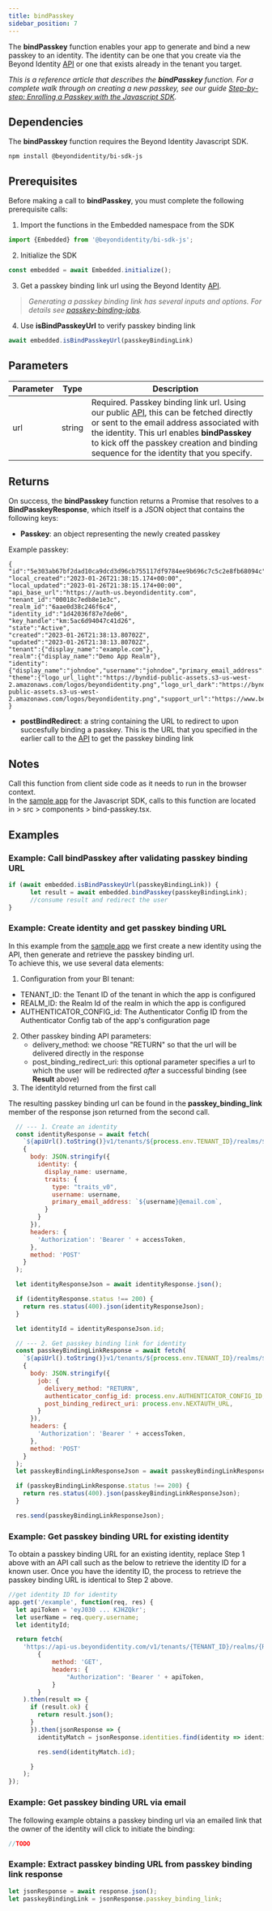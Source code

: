 ```yaml
---
title: bindPasskey
sidebar_position: 7
---
```

The **bindPasskey** function enables your app to generate and bind a new passkey to an identity. The identity can be one that you create via the Beyond Identity [API](https://developer.beyondidentity.com/api/v1#tag/Identities/operation/CreateIdentity) or one that exists already in the tenant you target. 

_This is a reference article that describes the **bindPasskey** function. For a complete walk through on creating a new passkey, see our guide [Step-by-step: Enrolling a Passkey with the Javascript SDK](/docs/workflows/sdk-setup.mdx)._

## Dependencies
The **bindPasskey** function requires the Beyond Identity Javascript SDK.
```
npm install @beyondidentity/bi-sdk-js
```
## Prerequisites
Before making a call to **bindPasskey**, you must complete the following prerequisite calls:  

1. Import the functions in the Embedded  namespace from the SDK
```javascript
import {Embedded} from '@beyondidentity/bi-sdk-js';
```  

2. Initialize the SDK
```javascript
const embedded = await Embedded.initialize();
```  

3. Get a passkey binding link url using the Beyond Identity [API](https://developer.beyondidentity.com/api/v1#tag/Passkey-Binding-Jobs).  

> _Generating a passkey binding link has several inputs and options. For details see [passkey-binding-jobs](https://developer.beyondidentity.com/api/v1#tag/Passkey-Binding-Jobs)._   

4. Use **isBindPasskeyUrl** to verify passkey binding link  
```javascript
await embedded.isBindPasskeyUrl(passkeyBindingLink)
```

## Parameters
| Parameter | Type |Description|
|---|---|---|
|url| string| Required. Passkey binding link url. Using our public [API](https://developer.beyondidentity.com/api/v1#tag/Passkey-Binding-Jobs/operation/CreatePasskeyBindingJob), this can be fetched directly or sent to the email address associated with the identity.  This url enables **bindPasskey** to kick off the passkey creation and binding sequence for the identity that you specify.  

## Returns
On success, the **bindPasskey** function returns a Promise that resolves to a **BindPasskeyResponse**, which itself is a JSON object that contains the following keys:
  - **Passkey**: an object representing the newly created passkey  
  
Example passkey:
```
{
"id":"5e303ab67bf2dad10ca9dcd3d96cb755117df9784ee9b696c7c5c2e8fb68094c",
"local_created":"2023-01-26T21:38:15.174+00:00",
"local_updated":"2023-01-26T21:38:15.174+00:00",
"api_base_url":"https://auth-us.beyondidentity.com",
"tenant_id":"00018c7edb8e1e3c",
"realm_id":"6aae0d38c246f6c4",
"identity_id":"1d42036f87e7de06",
"key_handle":"km:5ac6d94047c41d26",
"state":"Active",
"created":"2023-01-26T21:38:13.80702Z",
"updated":"2023-01-26T21:38:13.80702Z",
"tenant":{"display_name":"example.com"},
"realm":{"display_name":"Demo App Realm"},
"identity":{"display_name":"johndoe","username":"johndoe","primary_email_address":"johndoe@example.com"},
"theme":{"logo_url_light":"https://byndid-public-assets.s3-us-west-2.amazonaws.com/logos/beyondidentity.png","logo_url_dark":"https://byndid-public-assets.s3-us-west-2.amazonaws.com/logos/beyondidentity.png","support_url":"https://www.beyondidentity.com/support"}
}
```  

  - **postBindRedirect**: a string containing the URL to redirect to upon succesfully binding a passkey. This is the URL that you specified in the earlier call to the [API](https://developer.beyondidentity.com/api/v1#tag/Passkey-Binding-Jobs) to get the passkey binding link

## Notes
 Call this function from client side code as it needs to run in the browser context.  
 In the [sample app](https://github.com/gobeyondidentity/bi-sdk-js/tree/main/example) for the Javascript SDK, calls to this function are located in > src > components > bind-passkey.tsx.  
  

## Examples
### Example: Call **bindPasskey** after validating passkey binding URL
```javascript
if (await embedded.isBindPasskeyUrl(passkeyBindingLink)) {
      let result = await embedded.bindPasskey(passkeyBindingLink);
      //consume result and redirect the user
}
```

### Example: Create identity and get passkey binding URL
In this example from the [sample app](https://github.com/gobeyondidentity/bi-sdk-js/tree/main/example) we first create a new identity using the API, then generate and retrieve the passkey binding url.  
To achieve this, we use several data elements:  
1) Configuration from your BI tenant:
 * TENANT_ID: the Tenant ID of the tenant in which the app is configured
 * REALM_ID: the Realm Id of the realm in which the app is configured
 * AUTHENTICATOR_CONFIG_id: The Authenticator Config ID from the Authenticator Config tab of the app's configuration page  

2) Other passkey binding API parameters:  
   - delivery_method: we choose "RETURN" so that the url will be delivered directly in the response
   - post_binding_redirect_uri: this optional parameter specifies a url to which the user will be redirected _after_ a successful binding (see **Result** above)
3) The identityId returned from the first call  

The resulting passkey binding url can be found in the **passkey_binding_link** member of the response json returned from the second call.  
   
```javascript
  // --- 1. Create an identity
  const identityResponse = await fetch(
    `${apiUrl().toString()}v1/tenants/${process.env.TENANT_ID}/realms/${process.env.REALM_ID}/identities`,
    {
      body: JSON.stringify({
        identity: {
          display_name: username,
          traits: {
            type: "traits_v0",
            username: username,
            primary_email_address: `${username}@email.com`,
          }
        }
      }),
      headers: {
        'Authorization': 'Bearer ' + accessToken,
      },
      method: 'POST'
    }
  );

  let identityResponseJson = await identityResponse.json();

  if (identityResponse.status !== 200) {
    return res.status(400).json(identityResponseJson);
  }

  let identityId = identityResponseJson.id;

  // --- 2. Get passkey binding link for identity
  const passkeyBindingLinkResponse = await fetch(
    `${apiUrl().toString()}v1/tenants/${process.env.TENANT_ID}/realms/${process.env.REALM_ID}/identities/${identityId}/passkey-binding-jobs`,
    {
      body: JSON.stringify({
        job: {
          delivery_method: "RETURN",
          authenticator_config_id: process.env.AUTHENTICATOR_CONFIG_ID,
          post_binding_redirect_uri: process.env.NEXTAUTH_URL,
        }
      }),
      headers: {
        'Authorization': 'Bearer ' + accessToken,
      },
      method: 'POST'
    }
  );
  let passkeyBindingLinkResponseJson = await passkeyBindingLinkResponse.json();

  if (passkeyBindingLinkResponse.status !== 200) {
    return res.status(400).json(passkeyBindingLinkResponseJson);
  }

  res.send(passkeyBindingLinkResponseJson);

```


### Example: Get passkey binding URL for existing identity
To obtain a passkey binding URL for an existing identity, replace Step 1 above with an API call such as the below to retrieve the identity ID for a known user. Once you have the identity ID, the process to retrieve the passkey binding URL is identical to Step 2 above.
```javascript
//get identity ID for identity
app.get('/example', function(req, res) {
  let apiToken = 'eyJ030 ... KJHZQkr';
  let userName = req.query.username;
  let identityId;

  return fetch(
    'https://api-us.beyondidentity.com/v1/tenants/{TENANT_ID}/realms/{REALM_ID}/identities',
        {
            method: 'GET',
            headers: {
                "Authorization": 'Bearer ' + apiToken,
            }
        }
    ).then(result => {
      if (result.ok) {
        return result.json();
      }
      }).then(jsonResponse => {
        identityMatch = jsonResponse.identities.find(identity => identity.traits.username == userName);

        res.send(identityMatch.id);

      }
    );
});

```
### Example: Get passkey binding URL via email
The following example obtains a passkey binding url via an emailed link that the owner of the identity will click to initiate the binding:
```javascript
//TODO
```
### Example: Extract passkey binding URL from passkey binding link response
```javascript
let jsonResponse = await response.json();
let passkeyBindingLink = jsonResponse.passkey_binding_link;
```




